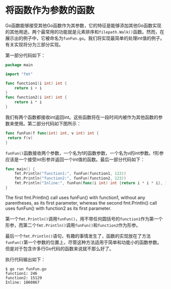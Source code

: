 # 将函数作为参数的函数

Go函数能够接受其他Go函数作为其参数，它的特征是能够添加其他Go函数实现的其他用途。两个最常用的功能就是元素排序和`filepath.Walk()`函数。然而，在展示出的例子中，它被命名为`funFun.go`。我们将实现最简单的处理int值的例子。有关实现将分为三部分实现。

第一部分代码如下：

```go
package main

import "fmt"

func function1(i int) int {
    return i + i
}
func function2(i int) int {
    return i * i
}
```

我们有两个函数都接收int返回int。这些函数将在一段时间内被作为其他函数的参数来使用。第二部分代码如下图所示：

```go
func funFun(f func(int) int, v int) int {
 return f(v)
}
```

`funFun()`函数接收两个参数，一个名为f的函数参数，一个名为v的int参数。f形参应该是一个接受int形参并返回一个int值的函数。最后一部分代码如下：

```go
func main() {
    fmt.Println("function1:", funFun(function1, 123))
    fmt.Println("function2:", funFun(function2, 123))
    fmt.Println("Inline:", funFun(func(i int) int {return i * i * i}, 123))
}
```

The first fmt.Println() call uses funFun() with function1, without any parentheses,
as its first parameter, whereas the second fmt.Println() call uses funFun() with
function2 as its first parameter.


第一个`fmt.Println()`调用`funFun()`，用不带任何圆括号的`function1`作为第一个形参，而第二个`fmt.Println()`调用`funFun()`和`function2`作为形参。

最后一个`fmt.Println()`语句，有趣的事情发生了，函数的实现放在了方法`funFun()`第一个参数的位置上，尽管这种方法适用于简单和功能小的函数参数。但是对于包含许多行Go代码的函数来说就不那么好了。

执行代码输出如下：

```shell
$ go run funFun.go
function1: 246
function2: 15129
Inline: 1860867
```
